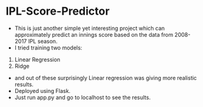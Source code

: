 # IPL-Score-Predictor

- This is just another simple yet interesting project which can approximately predict an innings score based on the data from 2008-2017 IPL season.  
- I tried training two models:  
 1. Linear Regression    
 2. Ridge  
- and out of these surprisingly Linear regression was giving more realistic results.    
- Deployed using Flask.  
- Just run app.py and go to localhost to see the results.  

